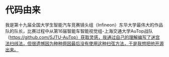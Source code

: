 # 代码由来
我是第十九届全国大学生智能汽车竞赛镜头组（Infineon）东华大学最伟大的作品队的队长，比赛过程中从第16届智能车智能视觉组-上海交通大学AuTop战队（https://github.com/SJTU-AuTop）获取灵感，我通过自己的理解编写了迷宫法扫线法，但很遗憾因为种种原因最后没有使用这种扫弦方法，于是我想把他开源出来。
